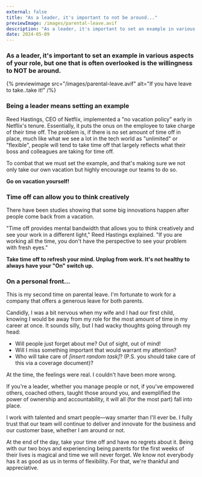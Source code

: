 ```yaml
---
external: false
title: "As a leader, it's important to not be around..."
previewImage: /images/parental-leave.avif
description: "As a leader, it's important to set an example in various aspects of your role, but one that is often overlooked is the willingness to NOT be around."
date: 2024-05-09
---
```


### As a leader, it's important to set an example in various aspects of your role, but one that is often overlooked is the willingness to NOT be around.

{% previewimage src="/images/parental-leave.avif" alt="If you have leave to take..take it!" /%}

### Being a leader means setting an example
Reed Hastings, CEO of Netflix, implemented a "no vacation policy" early in Netflix's tenure. Essentially, it puts the onus on the employee to take charge of their time off. The problem is, if there is no set amount of time off in place, much like what we see a lot in the tech world as "unlimited" or "flexible", people will tend to take time off that largely reflects what their boss and colleagues are taking for time off.

To combat that we must set the example, and that's making sure we not only take our own vacation but highly encourage our teams to do so.

**Go on vacation yourself!**

### Time off can allow you to think creatively
There have been studies showing that some big innovations happen after people come back from a vacation.

"Time off provides mental bandwidth that allows you to think creatively and see your work in a different light," Reed Hastings explained. "If you are working all the time, you don't have the perspective to see your problem with fresh eyes."

**Take time off to refresh your mind. Unplug from work. It's not healthy to always have your "On" switch up.**

### On a personal front...
This is my second time on parental leave. I'm fortunate to work for a company that offers a generous leave for both parents.

Candidly, I was a bit nervous when my wife and I had our first child, knowing I would be away from my role for the most amount of time in my career at once. It sounds silly, but I had wacky thoughts going through my head:

- Will people just forget about me? Out of sight, out of mind!
- Will I miss something important that would warrant my attention?
- Who will take care of _[insert random task]_? (P.S. you should take care of this via a coverage document)?

At the time, the feelings were real. I couldn't have been more wrong.

If you're a leader, whether you manage people or not, if you've empowered others, coached others, taught those around you, and exemplified the power of ownership and accountability, it will all (for the most part) fall into place.

I work with talented and smart people&mdash;way smarter than I'll ever be. I fully trust that our team will continue to deliver and innovate for the business and our customer base, whether I am around or not.

At the end of the day, take your time off and have no regrets about it. Being with our two boys and experiencing being parents for the first weeks of their lives is magical and time we will never forget. We know not everybody has it as good as us in terms of flexibility. For that, we're thankful and appreciative.








